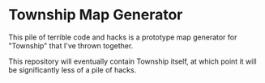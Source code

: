 # Township Map Generator

This pile of terrible code and hacks is a prototype map generator
for "Township" that I've thrown together.

This repository will eventually contain Township itself, at which
point it will be significantly less of a pile of hacks.
